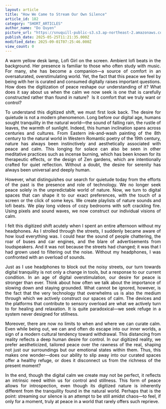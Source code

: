 ```yaml
---
layout: article
title: "How We Came to Stream Our Own Silence"
article_id: 182
category: "SHORT_ARTICLES"
author_name: "Do Quyen"
picture_url: "https://snuquill-public-s3.s3.ap-northeast-2.amazonaws.com/photo/article/8d9095f0-eec3-4c9e-b6f0-1fbbe5413a12.png"
publish_date: 2025-05-25T11:21:35.000Z
modified_date: 2025-09-01T07:25:46.000Z
view_count: 0
---
```


<p style="text-align:justify;"><span style="background-color:transparent;color:#000000;">A warm yellow desk lamp, Lofi Girl on the screen. Ambient lofi beats in the background. Her presence is familiar to those who often study with music. For many, she has become a companion—a source of comfort in an oversaturated, overstimulating world. Yet, the fact that this peace we feel by being with her is curated and consumed digitally raises important questions. How does the digitization of peace reshape our understanding of it? What does it say about us when the calm we now seek is one that is carefully constructed rather than found in nature?&nbsp; Is it comfort that we truly want or control?</span></p><p style="text-align:justify;"><span style="background-color:transparent;color:#000000;">To understand this digitized shift, we must first look back. The desire for quietude is not a modern phenomenon. Long before our digital age, humans sought tranquility in the natural world—the sound of falling rain, the rustle of leaves, the warmth of sunlight. Indeed, this human inclination spans across centuries and cultures. From Eastern ink-and-wash painting of the 8th century to the natural world in Western Romantic poetry of the 19th century, nature has always been instinctively and aesthetically associated with peace and calm. This longing for solace can also be seen in other meditative practices such as incense burning, which has been known for its therapeutic effects, or the design of Zen gardens, which are intentionally crafted for quiet reflection. Without a doubt, the desire for serenity has always been universal and deeply human.</span></p><p style="text-align:justify;"><span style="background-color:transparent;color:#000000;">However, what distinguishes our search for quietude today from the efforts of the past is the presence and role of technology. We no longer seek peace solely in the unpredictable world of nature. Now, we turn to digital spaces that can shape it to our exact preferences, with the touch of a screen or the click of some keys. We create playlists of nature sounds and lofi beats. We play long videos of cozy bedrooms with soft crackling fire. Using pixels and sound waves, we now construct our individual visions of calm.</span></p><p style="text-align:justify;"><span style="background-color:transparent;color:#000000;">I felt this digitized shift acutely when I spent an entire afternoon without my headphones. As I strolled through the streets, I suddenly became aware of how loud everything was. I could hear the sound of people chattering, the roar of buses and car engines, and the blare of advertisements from loudspeakers. And it was not because the streets had changed; it was that I had grown used to filtering out the noise. Without my headphones, I was confronted with an overload of sounds.</span></p><p style="text-align:justify;"><span style="background-color:transparent;color:#000000;">Just as I use headphones to block out the noisy streets, our turn towards digital tranquility is not only a change in tools, but a response to our current condition. In an age of digital overstimulation, our desire for peace is stronger than ever. Think about how often we talk about the importance of slowing down and staying grounded. What cannot be ignored, however, is the fact that the very technology that overwhelms us is also the medium through which we actively construct our spaces of calm. The devices and the platforms that contribute to sensory overload are what we actively turn to for healing and relaxation. It is quite paradoxical—we seek refuge in a system never designed for stillness.</span></p><p style="text-align:justify;"><span style="background-color:transparent;color:#000000;">Moreover, there are now no limits to when and where we can curate calm. Even while being out, we can and often do escape into our inner worlds, a sign of a modern cultural tendency toward withdrawal. This distancing from reality reflects a deep human desire for control. In our digitized reality, we prefer aestheticized, tailored peace over the rawness of the real, shaping not just our surroundings but our emotional states within them. Thus, this makes one wonder—does our ability to slip away into our curated spaces offer a healthy refuge, or does it disconnect us from the richness of the present moment?&nbsp;</span></p><p style="text-align:justify;"><span style="background-color:transparent;color:#000000;">In the end, though the digital calm we create may not be perfect, it reflects an intrinsic need within us for control and stillness. This form of peace allows for introspection, even though its digitized nature is inherently different from the tranquility found in the natural world. Perhaps that is the point: streaming our silence is an attempt to be still amidst chaos—to feel, if only for a moment, truly at peace in a world that rarely offers such reprieve.&nbsp;</span></p>
